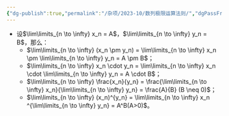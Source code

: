 ```yaml
---
{"dg-publish":true,"permalink":"/杂项/2023-10/数列极限运算法则/","dgPassFrontmatter":true}
---
```


- 设$\lim\limits_{n \to \infty} x_n = A$，$\lim\limits_{n \to \infty} y_n = B$，那么：
	- $\lim\limits_{n \to \infty} (x_n \pm y_n) = \lim\limits_{n \to \infty} x_n \pm \lim\limits_{n \to \infty} y_n = A \pm B$；
	- $\lim\limits_{n \to \infty} x_n \cdot y_n = \lim\limits_{n \to \infty} x_n \cdot \lim\limits_{n \to \infty} y_n = A \cdot B$；
	- $\lim\limits_{n \to \infty} \frac{x_n}{y_n} = \frac{\lim\limits_{n \to \infty} x_n}{\lim\limits_{n \to \infty} y_n} = \frac{A}{B} (B \neq 0)$；
	- $\lim\limits_{n \to \infty} (x_n)^{y_n} = \lim\limits_{n \to \infty} x_n ^{\lim\limits_{n \to \infty} y_n} = A^B(A>0)$。